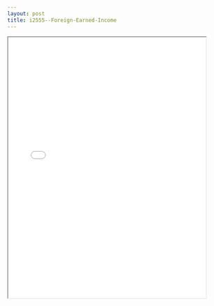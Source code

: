 ```yaml
---
layout: post
title: i2555--Foreign-Earned-Income
---
```


<div class="pdf-container">
<iframe src="/ea/_pdf-2-md/i2555--Foreign-Earned-Income.pdf" height="600" width="90%" allowFullScreen="true"></iframe>
</div>

